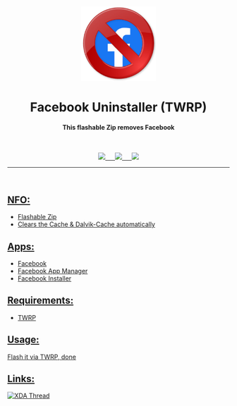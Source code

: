 <p align="center"><img src="https://github.com/K3V1991/Facebook-Uninstaller/blob/main/Facebook-Uninstaller.png" width="170"></a>
<h1 align="center"><b>Facebook Uninstaller (TWRP)</b></h1>
<h4 align="center">This flashable Zip removes Facebook</h4>
<br />

<p align="center">
<a href="https://ko-fi.com/k3v1991" alt="Ko-fi"><img src="https://img.shields.io/badge/Ko--fi-F16061?style=for-the-badge&logo=ko-fi&logoColor=white"> &emsp;
<a href="https://www.paypal.com/cgi-bin/webscr?cmd=_s-xclick&hosted_button_id=HW8B98TVDLKWA" alt="PayPal"><img src="https://img.shields.io/badge/PayPal-00457C?style=for-the-badge&logo=paypal&logoColor=white"> &emsp;
<a href="https://github.com/K3V1991/Donate-Crypto/blob/main/README.md" alt="Crypto"><img src="https://img.shields.io/badge/Bitcoin-000?style=for-the-badge&logo=bitcoin&logoColor=white">
</p>
<hr />
<br />

## NFO:
* Flashable Zip 
* Clears the Cache & Dalvik-Cache automatically

## Apps:
* Facebook
* Facebook App Manager
* Facebook Installer

## Requirements:
* TWRP

## Usage:
Flash it via TWRP, done
<br />

## Links:
[![XDA Thread](https://img.shields.io/badge/XDA-Thread-orange.svg)](https://forum.xda-developers.com/t/script-facebook-uninstaller-helpful-for-facebook-lc.3900760/)
